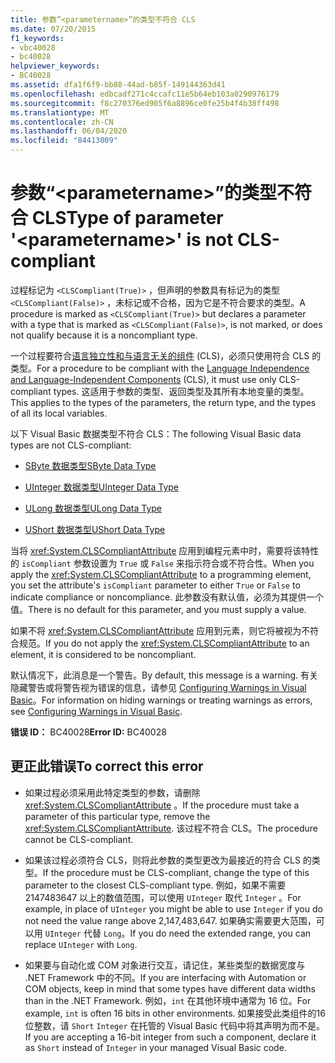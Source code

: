 ```yaml
---
title: 参数“<parametername>”的类型不符合 CLS
ms.date: 07/20/2015
f1_keywords:
- vbc40028
- bc40028
helpviewer_keywords:
- BC40028
ms.assetid: dfa1f6f9-bb88-44ad-b85f-149144363d41
ms.openlocfilehash: edbcadf271c4ccafc11e5b64eb103a0290976179
ms.sourcegitcommit: f8c270376ed905f6a8896ce0fe25b4f4b38ff498
ms.translationtype: MT
ms.contentlocale: zh-CN
ms.lasthandoff: 06/04/2020
ms.locfileid: "84413009"
---
```

# <a name="type-of-parameter-parametername-is-not-cls-compliant"></a><span data-ttu-id="d8403-102">参数“\<parametername>”的类型不符合 CLS</span><span class="sxs-lookup"><span data-stu-id="d8403-102">Type of parameter '\<parametername>' is not CLS-compliant</span></span>
<span data-ttu-id="d8403-103">过程标记为 `<CLSCompliant(True)>` ，但声明的参数具有标记为的类型 `<CLSCompliant(False)>` ，未标记或不合格，因为它是不符合要求的类型。</span><span class="sxs-lookup"><span data-stu-id="d8403-103">A procedure is marked as `<CLSCompliant(True)>` but declares a parameter with a type that is marked as `<CLSCompliant(False)>`, is not marked, or does not qualify because it is a noncompliant type.</span></span>  
  
 <span data-ttu-id="d8403-104">一个过程要符合[语言独立性和与语言无关的组件](../../../standard/language-independence-and-language-independent-components.md) (CLS)，必须只使用符合 CLS 的类型。</span><span class="sxs-lookup"><span data-stu-id="d8403-104">For a procedure to be compliant with the [Language Independence and Language-Independent Components](../../../standard/language-independence-and-language-independent-components.md) (CLS), it must use only CLS-compliant types.</span></span> <span data-ttu-id="d8403-105">这适用于参数的类型、返回类型及其所有本地变量的类型。</span><span class="sxs-lookup"><span data-stu-id="d8403-105">This applies to the types of the parameters, the return type, and the types of all its local variables.</span></span>  
  
 <span data-ttu-id="d8403-106">以下 Visual Basic 数据类型不符合 CLS：</span><span class="sxs-lookup"><span data-stu-id="d8403-106">The following Visual Basic data types are not CLS-compliant:</span></span>  
  
- [<span data-ttu-id="d8403-107">SByte 数据类型</span><span class="sxs-lookup"><span data-stu-id="d8403-107">SByte Data Type</span></span>](../data-types/sbyte-data-type.md)  
  
- [<span data-ttu-id="d8403-108">UInteger 数据类型</span><span class="sxs-lookup"><span data-stu-id="d8403-108">UInteger Data Type</span></span>](../data-types/uinteger-data-type.md)  
  
- [<span data-ttu-id="d8403-109">ULong 数据类型</span><span class="sxs-lookup"><span data-stu-id="d8403-109">ULong Data Type</span></span>](../data-types/ulong-data-type.md)  
  
- [<span data-ttu-id="d8403-110">UShort 数据类型</span><span class="sxs-lookup"><span data-stu-id="d8403-110">UShort Data Type</span></span>](../data-types/ushort-data-type.md)  
  
 <span data-ttu-id="d8403-111">当将 <xref:System.CLSCompliantAttribute> 应用到编程元素中时，需要将该特性的 `isCompliant` 参数设置为 `True` 或 `False` 来指示符合或不符合性。</span><span class="sxs-lookup"><span data-stu-id="d8403-111">When you apply the <xref:System.CLSCompliantAttribute> to a programming element, you set the attribute's `isCompliant` parameter to either `True` or `False` to indicate compliance or noncompliance.</span></span> <span data-ttu-id="d8403-112">此参数没有默认值，必须为其提供一个值。</span><span class="sxs-lookup"><span data-stu-id="d8403-112">There is no default for this parameter, and you must supply a value.</span></span>  
  
 <span data-ttu-id="d8403-113">如果不将 <xref:System.CLSCompliantAttribute> 应用到元素，则它将被视为不符合规范。</span><span class="sxs-lookup"><span data-stu-id="d8403-113">If you do not apply the <xref:System.CLSCompliantAttribute> to an element, it is considered to be noncompliant.</span></span>  
  
 <span data-ttu-id="d8403-114">默认情况下，此消息是一个警告。</span><span class="sxs-lookup"><span data-stu-id="d8403-114">By default, this message is a warning.</span></span> <span data-ttu-id="d8403-115">有关隐藏警告或将警告视为错误的信息，请参见 [Configuring Warnings in Visual Basic](/visualstudio/ide/configuring-warnings-in-visual-basic)。</span><span class="sxs-lookup"><span data-stu-id="d8403-115">For information on hiding warnings or treating warnings as errors, see [Configuring Warnings in Visual Basic](/visualstudio/ide/configuring-warnings-in-visual-basic).</span></span>  
  
 <span data-ttu-id="d8403-116">**错误 ID：** BC40028</span><span class="sxs-lookup"><span data-stu-id="d8403-116">**Error ID:** BC40028</span></span>  
  
## <a name="to-correct-this-error"></a><span data-ttu-id="d8403-117">更正此错误</span><span class="sxs-lookup"><span data-stu-id="d8403-117">To correct this error</span></span>  
  
- <span data-ttu-id="d8403-118">如果过程必须采用此特定类型的参数，请删除 <xref:System.CLSCompliantAttribute> 。</span><span class="sxs-lookup"><span data-stu-id="d8403-118">If the procedure must take a parameter of this particular type, remove the <xref:System.CLSCompliantAttribute>.</span></span> <span data-ttu-id="d8403-119">该过程不符合 CLS。</span><span class="sxs-lookup"><span data-stu-id="d8403-119">The procedure cannot be CLS-compliant.</span></span>  
  
- <span data-ttu-id="d8403-120">如果该过程必须符合 CLS，则将此参数的类型更改为最接近的符合 CLS 的类型。</span><span class="sxs-lookup"><span data-stu-id="d8403-120">If the procedure must be CLS-compliant, change the type of this parameter to the closest CLS-compliant type.</span></span> <span data-ttu-id="d8403-121">例如，如果不需要 2147483647 以上的数值范围，可以使用 `UInteger` 取代 `Integer` 。</span><span class="sxs-lookup"><span data-stu-id="d8403-121">For example, in place of `UInteger` you might be able to use `Integer` if you do not need the value range above 2,147,483,647.</span></span> <span data-ttu-id="d8403-122">如果确实需要更大范围，可以用 `UInteger` 代替 `Long`。</span><span class="sxs-lookup"><span data-stu-id="d8403-122">If you do need the extended range, you can replace `UInteger` with `Long`.</span></span>  
  
- <span data-ttu-id="d8403-123">如果要与自动化或 COM 对象进行交互，请记住，某些类型的数据宽度与 .NET Framework 中的不同。</span><span class="sxs-lookup"><span data-stu-id="d8403-123">If you are interfacing with Automation or COM objects, keep in mind that some types have different data widths than in the .NET Framework.</span></span> <span data-ttu-id="d8403-124">例如，`int` 在其他环境中通常为 16 位。</span><span class="sxs-lookup"><span data-stu-id="d8403-124">For example, `int` is often 16 bits in other environments.</span></span> <span data-ttu-id="d8403-125">如果接受此类组件的16位整数，请 `Short` `Integer` 在托管的 Visual Basic 代码中将其声明为而不是。</span><span class="sxs-lookup"><span data-stu-id="d8403-125">If you are accepting a 16-bit integer from such a component, declare it as `Short` instead of `Integer` in your managed Visual Basic code.</span></span>
